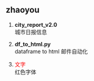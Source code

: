  ## zhaoyou

1. **city_report_v2.0**  
   城市日报信息

2. **df_to_html.py**  
   dataframe to html 邮件自动化

3. <span style='color:red;background:背景颜色;font-size:文字大小;font-family:字体;'>文字</span>  
   红色字体





























